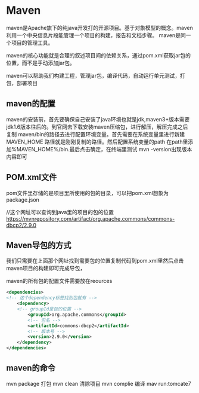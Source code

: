 # Maven
maven是Apache旗下的纯java开发打的开源项目。基于对象模型的概念。maven利用一个中央信息片段能管理一个项目的构建，报告和文档步骤。
maven是同一个项目的管理工具。

maven的核心功能就是合理的叙述项目间的依赖关系，通过pom.xml获取jar包的位置，而不是手动添加jar包。

maven可以帮助我们构建工程，管理jar包，编译代码，自动运行单元测试，打包，部署项目

## maven的配置
maven的安装前，首先要确保自己安装了java环境也就是jdk,maven3+版本需要jdk1.6版本往后的。到官网去下载安装maven压缩包，进行解压，解压完成之后 复制 maven/bin的路径去进行配置环境变量。首先需要在系统变量里进行新建 MAVEN_HOME 路径就是刚刚复制的路径。然后配置系统变量的path 在path里添加%MAVEN_HOME%/bin.最后点击确定，在终端里测试 mvn -version出现版本内容即可

## POM.xml文件

  pom文件里存储的是项目里所使用的包的目录，可以把pom.xml想象为package.json
  
  //这个网址可以查询到java里的项目的包的位置
  https://mvnrepository.com/artifact/org.apache.commons/commons-dbcp2/2.9.0

## Maven导包的方式

我们只需要在上面那个网址找到需要包的位置复制代码到pom.xml里然后点击maven项目的构建即可完成导包，

maven的所有包的配置文件需要放在reources

```xml
<dependencies>
<!-- 这个dependency标签找到包就有 -->
    <dependency> 
    <!-- groupId是包的位置 -->
        <groupId>org.apache.commons</groupId>
        <!-- 包名 -->
        <artifactId>commons-dbcp2</artifactId>
        <!-- 版本号 -->
        <version>2.9.0</version>
    </dependency>
</dependencies>
```
## maven的命令

mvn  package 打包
mvn clean 清除项目
mvn complie 编译
mav run:tomcate7
